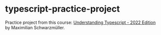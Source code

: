 # typescript-practice-project

Practice project from this course: [Understanding Typescript - 2022 Edition](https://www.udemy.com/course/understanding-typescript/) by Maximilian Schwarzmüller.


